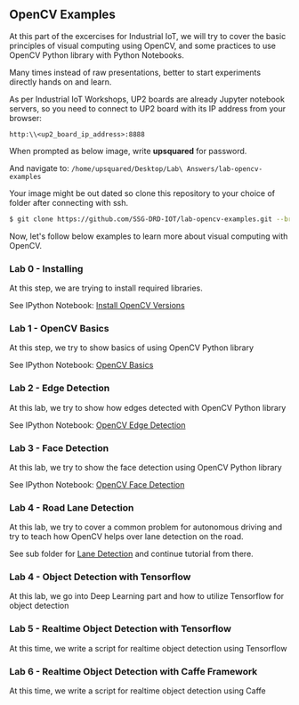 ## OpenCV Examples 

At this part of the excercises for Industrial IoT, we will try to cover the basic principles of visual computing using OpenCV, and some practices to use OpenCV Python library with Python Notebooks.

Many times instead of raw presentations, better to start experiments directly hands on and learn.

As per Industrial IoT Workshops, UP2 boards are already Jupyter notebook servers, so you need to connect to UP2 board with its IP address from your browser:
```
http:\\<up2_board_ip_address>:8888
```
When prompted as below image, write **upsquared** for password.

And navigate to: ```/home/upsquared/Desktop/Lab\ Answers/lab-opencv-examples```

Your image might be out dated so clone this repository to your choice of folder after connecting with ssh.

```bash
$ git clone https://github.com/SSG-DRD-IOT/lab-opencv-examples.git --branch milano-workshop
```

Now, let's follow below examples to learn more about visual computing with OpenCV.

### Lab 0 - Installing 

At this step, we are trying to install required libraries.

See IPython Notebook: [Install OpenCV Versions](https://github.com/SSG-DRD-IOT/lab-opencv-examples/blob/milano-workshop/Install%20OpenCV%20Versions.ipynb)

### Lab 1 - OpenCV Basics

At this step, we try to show basics of using OpenCV Python library

See IPython Notebook: [OpenCV Basics](https://github.com/SSG-DRD-IOT/lab-opencv-examples/blob/milano-workshop/OpenCV_Basics.ipynb)

### Lab 2 - Edge Detection

At this lab, we try to show how edges detected with OpenCV Python library

See IPython Notebook: [OpenCV Edge Detection](https://github.com/SSG-DRD-IOT/lab-opencv-examples/blob/milano-workshop/OpenCV%20Edge%20Detection.ipynb)

### Lab 3 - Face Detection 

At this lab, we try to show the face detection using OpenCV Python library

See IPython Notebook: [OpenCV Face Detection](https://github.com/SSG-DRD-IOT/lab-opencv-examples/blob/milano-workshop/OpenCV%20Face%20Detection.ipynb)

### Lab 4 - Road Lane Detection

At this lab, we try to cover a common problem for autonomous driving and try to teach how OpenCV helps over lane detection on the road.

See sub folder for [Lane Detection](https://github.com/SSG-DRD-IOT/lab-opencv-examples/tree/milano-workshop/Road_Lane_Detection) and continue tutorial from there.

### Lab 4 - Object Detection with Tensorflow

At this lab, we go into Deep Learning part and how to utilize Tensorflow for object detection

### Lab 5 - Realtime Object Detection with Tensorflow

At this time, we write a script for realtime object detection using Tensorflow

### Lab 6 - Realtime Object Detection with Caffe Framework

At this time, we write a script for realtime object detection using Caffe

